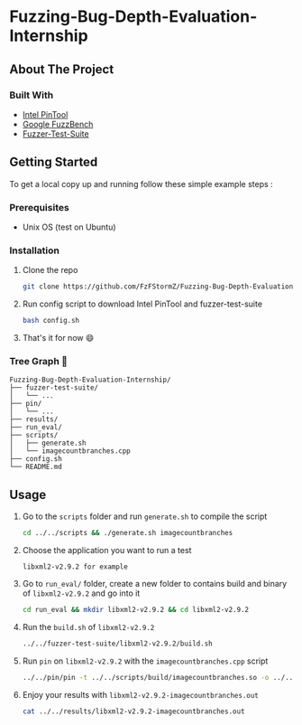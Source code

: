 # Fuzzing-Bug-Depth-Evaluation-Internship


## About The Project

### Built With
* [Intel PinTool](https://software.intel.com/content/www/us/en/develop/articles/pin-a-dynamic-binary-instrumentation-tool.html)
* [Google FuzzBench](https://jquery.com)
* [Fuzzer-Test-Suite](https://laravel.com)


## Getting Started 

To get a local copy up and running follow these simple example steps :

### Prerequisites

* Unix OS (test on Ubuntu)

### Installation

1. Clone the repo
   ```sh
   git clone https://github.com/FzFStormZ/Fuzzing-Bug-Depth-Evaluation-Internship.git
   ```
2. Run config script to download Intel PinTool and fuzzer-test-suite
   ```sh
   bash config.sh
   ```
3. That's it for now :smile:

### Tree Graph :evergreen_tree:

```
Fuzzing-Bug-Depth-Evaluation-Internship/ 
├── fuzzer-test-suite/ 
│ 	└── ... 
├── pin/ 
│ 	└── ... 
├── results/ 
├── run_eval/ 
├── scripts/ 
│ 	├── generate.sh 
│ 	└── imagecountbranches.cpp 
├── config.sh 
└── README.md
   ```


## Usage

1. Go to the `scripts` folder and run `generate.sh` to compile the script 
	```sh
	cd ../../scripts && ./generate.sh imagecountbranches 
	```

2. Choose the application you want to run a test
	```
	libxml2-v2.9.2 for example
	```
	
3. Go to `run_eval/` folder, create a new folder to contains build and binary of `libxml2-v2.9.2` and go into it
	```sh
	cd run_eval && mkdir libxml2-v2.9.2 && cd libxml2-v2.9.2
	```

4. Run the `build.sh` of `libxml2-v2.9.2`
	```sh
	../../fuzzer-test-suite/libxml2-v2.9.2/build.sh
	```
	
5. Run `pin` on `libxml2-v2.9.2` with the `imagecountbranches.cpp` script
	```sh
	../../pin/pin -t ../../scripts/build/imagecountbranches.so -o ../../results/libxml2-v2.9.2-imagecountbranches.out -- ./libxml2-v2.9.2-fsanitize_fuzzer ../../fuzzer-test-suite/libxml2-v2.9.2/crash-50b12d37d6968a2cd9eb3665d158d9a2fb1f6e28
	```

6. Enjoy your results with `libxml2-v2.9.2-imagecountbranches.out`
	```sh
	cat ../../results/libxml2-v2.9.2-imagecountbranches.out
	```
